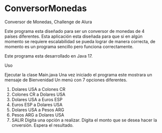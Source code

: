# ConversorMonedas
Conversor de Monedas, Challenge de Alura

Este programa esta diseñado para ser un conversor de monedas de 4 países diferentes. Esta aplicación esta diseñada para que si en algún momento se requiere escalabilidad se pueda lograr de manera correcta, de momento es un programa sencillo pero funciona correctamente.

Este programa esta desarrollado en Java 17.

Uso

Ejecutar la clase Main.java
Una vez iniciado el programa este mostrara un mensaje de Bienvenidad
Un menú con 7 opciones diferentes.
1. Dolares USA a Colones CR
2. Colones CR a Dolares USA
3. Dolares USA a Euros ESP
4. Euros ESP a Dolares USA
5. Dolares USA a Pesos ARG
6. Pesos ARG a Dolares USA
9. SALIR
Digita una opción a realizar.
Digita el monto que se desea hacer la cnversión.
Espera el resultado.


